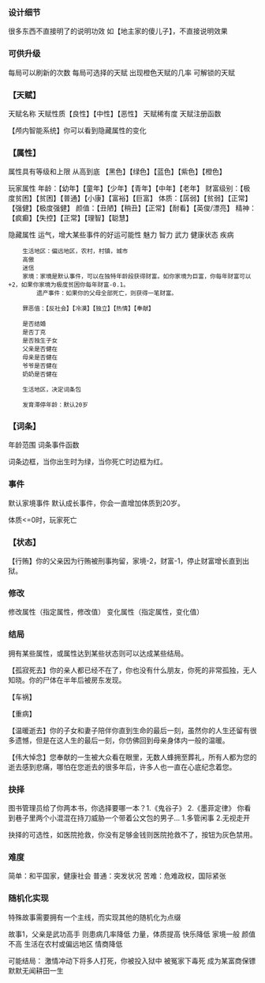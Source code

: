 ### 设计细节
很多东西不直接明了的说明功效
如【地主家的傻儿子】，不直接说明效果


### 可供升级
每局可以刷新的次数
每局可选择的天赋
出现橙色天赋的几率
可解锁的天赋

### 【天赋】
天赋名称
天赋性质【良性】【中性】【恶性】
天赋稀有度
天赋注册函数


【颅内智能系统】你可以看到隐藏属性的变化

### 【属性】
属性具有等级和上限
从高到底
【黑色】【绿色】【蓝色】【紫色】【橙色】

玩家属性
        年龄：【幼年】【童年】【少年】【青年】【中年】【老年】
        财富级别：【极度贫困】【贫困】【普通】【小康】【富裕】【巨富】
        体质：【孱弱】【贫弱】【正常】【强健】【极度强健】
        颜值：【丑陋】【稍丑】【正常】【耐看】【英俊/漂亮】
        精神：【疯癫】【失控】【正常】【理智】【聪慧】

隐藏属性
        运气，增大某些事件的好运可能性
        魅力
        智力
        武力
        健康状态
        疾病

        生活地区：偏远地区，农村，村镇，城市
        高傲
        迷信
        家境：家境是默认事件，可以在独特年龄段获得财富。如你家境为巨富，你每年财富可以+2，如果你家境为极度贫困你每年财富-0.1。
            遗产事件：如果你的父母全部死亡，则获得一笔财富。
        
        罪恶值：【反社会】【冷漠】【独立】【热情】【奉献】

        是否结婚
        是否丁克
        是否独生子女
        父亲是否健在
        母亲是否健在
        爷爷是否健在
        奶奶是否健在

        生活地区，决定词条包
        
        发育滞停年龄：默认20岁

### 【词条】
年龄范围
词条事件函数
    
词条边框，当你出生时为绿，当你死亡时边框为红。

### 事件
默认家境事件
默认成长事件，你会一直增加体质到20岁。

体质<=0时，玩家死亡


### 【状态】
【行贿】你的父亲因为行贿被刑事拘留，家境-2，财富-1，停止财富增长直到出狱。

### 修改
修改属性（指定属性，修改值）
变化属性（指定属性，变化值）

### 结局
拥有某些属性，或属性达到某些状态则可以达成某些结局。

【孤寂死去】你的亲人都已经不在了，你也没有什么朋友，你死的非常孤独，无人知晓。你的尸体在半年后被房东发现。

【车祸】

【重病】

【温暖逝去】你的子女和妻子陪伴你直到生命的最后一刻，虽然你的人生还留有很多遗憾，但是在这人生的最后一刻，你仿佛回到母亲身体内一般的温暖。

【伟大悼念】您奉献的一生被大众看在眼里，无数人蜂拥至葬礼，所有人都为您的逝去感到悲痛，哪怕在您逝去的很多年后，许多人也一直在心底纪念着您。



### 抉择
图书管理员给了你两本书，你选择要哪一本？1.《鬼谷子》  2.《墨菲定律》
你看到巷子里两个小混混在持刀威胁一个带着公文包的男子...  1.多管闲事  2.无视走开


抉择的可选性，如医院抢救，你没有足够金钱则医院抢救不了，按钮为灰色禁用。

### 难度
简单：和平国家，健康社会
普通：突发状况
苦难：危难政权，国际紧张

### 随机化实现
特殊故事需要拥有一个主线，而实现其他的随机化为点缀


故事1，父亲是武功高手
则患病几率降低
力量，体质提高
快乐降低
家境一般
颜值不高
生活在农村或偏远地区
情商降低


可能结局：
激情冲动下将多人打死，你被投入狱中
被冤家下毒死
成为某富商保镖
默默无闻耕田一生
